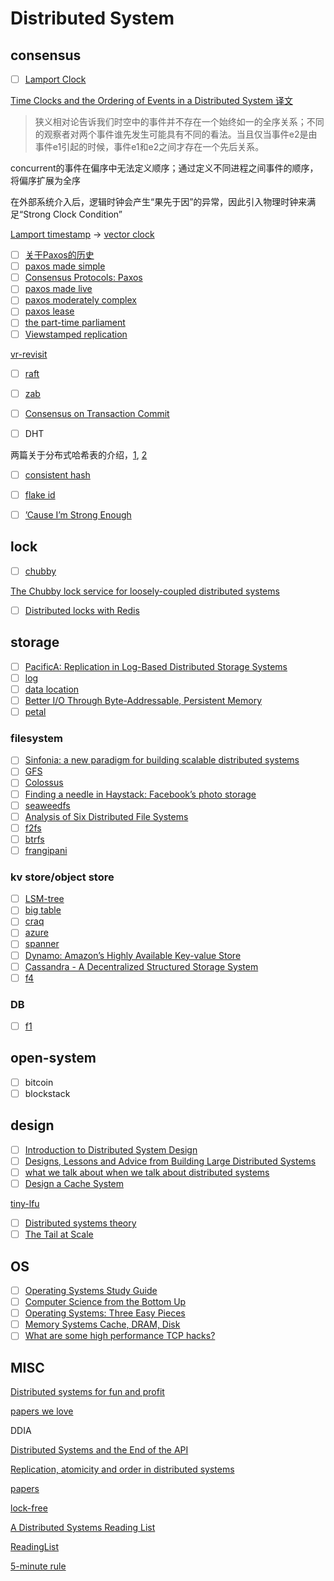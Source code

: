 # Distributed System

## consensus

* [ ] [Lamport Clock](time-clocks.pdf)

[Time Clocks and the Ordering of Events in a Distributed System 译文](http://duanple.com/?p=66)

>狭义相对论告诉我们时空中的事件并不存在一个始终如一的全序关系；不同的观察者对两个事件谁先发生可能具有不同的看法。当且仅当事件e2是由事件e1引起的时候，事件e1和e2之间才存在一个先后关系。

concurrent的事件在偏序中无法定义顺序；通过定义不同进程之间事件的顺序，将偏序扩展为全序

在外部系统介入后，逻辑时钟会产生“果先于因”的异常，因此引入物理时钟来满足“Strong Clock Condition”

[Lamport timestamp](https://en.wikipedia.org/wiki/Lamport_timestamp) -> [vector clock](https://en.wikipedia.org/wiki/Vector_clock)

* [ ] [关于Paxos的历史](http://duanple.com/?p=61)
* [ ] [paxos made simple](paxos-simple-copy.pdf)
* [ ] [Consensus Protocols: Paxos](https://www.the-paper-trail.org/post/2009-02-03-consensus-protocols-paxos/)
* [ ] [paxos made live](paxos-made-live.pdf)
* [ ] [paxos moderately complex](paxos-moderately-complex.pdf)
* [ ] [paxos lease](paxoslease.pdf)
* [ ] [the part-time parliament](the-part-time-parliament.pdf)
* [ ] [Viewstamped replication](vr.pdf)

[vr-revisit](vr-revisited.pdf)

* [ ] [raft](https://raft.github.io/)
* [ ] [zab](zab.pdf)

* [ ] [Consensus on Transaction Commit](consensus-on-transaction-commit.pdf)

* [ ] DHT

两篇关于分布式哈希表的介绍，[1](dht1.pdf), [2](dht2.pdf)

* [ ] [consistent hash](consistent-hashing-and-random-trees-distributed-caching-protocols-for-relieving-hot-spots-on-the-world-wide-web-technical-publication.pdf)

* [ ] [flake id](http://yellerapp.com/posts/2015-02-09-flake-ids.html)
* [ ] [’Cause I’m Strong Enough](cise.pdf)

## lock

* [ ] [chubby](chubby.pdf)

[The Chubby lock service for loosely-coupled distributed systems](https://www.youtube.com/watch?v=PqItueBaiRg&ab_channel=DataCouncil)

* [ ] [Distributed locks with Redis](https://redis.io/topics/distlock)

## storage

* [ ] [PacificA: Replication in Log-Based Distributed Storage Systems](pacifica.pdf)
* [ ] [log](https://engineering.linkedin.com/distributed-systems/log-what-every-software-engineer-should-know-about-real-time-datas-unifying)
* [ ] [data location](data-location.pdf)
* [ ] [Better I/O Through Byte-Addressable, Persistent Memory](bpfs.pdf)
* [ ] [petal](petal.pdf)

### filesystem

* [ ] [Sinfonia: a new paradigm for building scalable distributed systems](sinfonia.pdf)
* [ ] [GFS](gfs.pdf)
* [ ] [Colossus](https://levy.at/blog/22)
* [ ] [Finding a needle in Haystack: Facebook’s photo storage](facebook-haystack.pdf)
* [ ] [seaweedfs](https://github.com/chrislusf/seaweedfs)
* [ ] [Analysis of Six Distributed File Systems](a_survey_of_dfs.pdf)
* [ ] [f2fs](f2fs.pdf)
* [ ] [btrfs](btrfs.pdf)
* [ ] [frangipani](thekkath-frangipani.pdf)

### kv store/object store

* [ ] [LSM-tree](lsmtree.pdf)
* [ ] [big table](bigtable-osdi06.pdf)
* [ ] [craq](craq.pdf)
* [ ] [azure](azure.pdf)
* [ ] [spanner](spanner.pdf)
* [ ] [Dynamo: Amazon’s Highly Available Key-value Store](amazon-dynamo-sosp2007.pdf)
* [ ] [Cassandra - A Decentralized Structured Storage System](cassandra.pdf)
* [ ] [f4](f4.pdf)

### DB

* [ ] [f1](f1.pdf)

## open-system

* [ ] bitcoin
* [ ] blockstack

## design

* [ ] [Introduction to Distributed System Design](http://www.hpcs.cs.tsukuba.ac.jp/~tatebe/lecture/h23/dsys/dsd-tutorial.html)
* [ ] [Designs, Lessons and Advice from Building Large Distributed Systems](design-ds.pdf)
* [ ] [what we talk about when we talk about distributed systems](https://alvaro-videla.com/2015/12/learning-about-distributed-systems.html)
* [ ] [Design a Cache System](http://blog.gainlo.co/index.php/2016/05/17/design-a-cache-system/)

[tiny-lfu](cache-policy.pdf)

* [ ] [Distributed systems theory](https://www.the-paper-trail.org/post/2014-08-09-distributed-systems-theory-for-the-distributed-systems-engineer/)
* [ ] [The Tail at Scale](https://research.google/pubs/pub40801/)

## OS

* [ ] [Operating Systems Study Guide](http://faculty.salina.k-state.edu/tim/ossg/index.html)
* [ ] [Computer Science from the Bottom Up](http://www.bottomupcs.com/index.xhtml)
* [ ] [Operating Systems: Three Easy Pieces](http://pages.cs.wisc.edu/~remzi/OSTEP/)
* [ ] [Memory Systems Cache, DRAM, Disk](memory_systems_cache_dram_disk.pdf)
* [ ] [What are some high performance TCP hacks?](https://www.quora.com/What-are-some-high-performance-TCP-hacks)

## MISC

[Distributed systems for fun and profit](http://book.mixu.net/distsys/index.html)

[papers we love](https://github.com/papers-we-love/papers-we-love/tree/master/distributed_systems)

DDIA

[Distributed Systems and the End of the API](https://writings.quilt.org/2014/05/12/distributed-systems-and-the-end-of-the-api/)

[Replication, atomicity and order in distributed systems](http://afeinberg.github.io/2011/06/17/replication-atomicity-and-order-in-distributed-systems.html)

[papers](http://duanple.com/?p=170)

[lock-free](lockfree.pdf)

[A Distributed Systems Reading List](https://dancres.github.io/Pages/)

[ReadingList](http://pages.cs.wisc.edu/~swift/classes/cs739-fa14/wiki/pmwiki.php/Main/ReadingList)

[5-minute rule](5_min_rule_sigmod.pdf)
